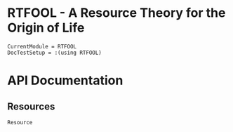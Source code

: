 # RTFOOL - A Resource Theory for the Origin of Life

```@meta
CurrentModule = RTFOOL
DocTestSetup = :(using RTFOOL)
```

# API Documentation

## Resources
```@docs
Resource
```
